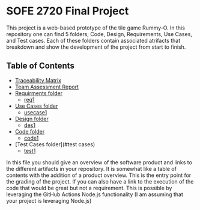 # SOFE 2720 Final Project 

This project is a web-based prototype of the tile game Rummy-O. In this repository one can find 5 folders; Code, Design, Requirements, Use Cases, and Test cases. Each of these folders contain associated atrifacts that breakdown and show the development of the project from start to finish.  

## Table of Contents

* [Traceability Matrix](#matrix)
* [Team Assessment Report](#report)
* [Requirments folder](#Requirments)
  * [req1](#req)
* [Use Cases folder](#Usecase)
  * [usecase1](#use)
* [Design folder](#Design)
  * [des1](#des)
* [Code folder](#Code)
  * [code1](#co)
* [Test Cases folder](#test cases)
  * [test1](#test)








In this file you should give an overview of the software product and links to the different artifacts in your repository.
It is somewhat like a table of contents with the addition of a product overview.
This is the entry point for the grading of the project. 
If you can also have a link to the execution of the code that would be great but not a requirement.
This is possible by leveraging the GitHub Actions Node.js functionality (I am assuming that your project is leveraging Node.js)

  
